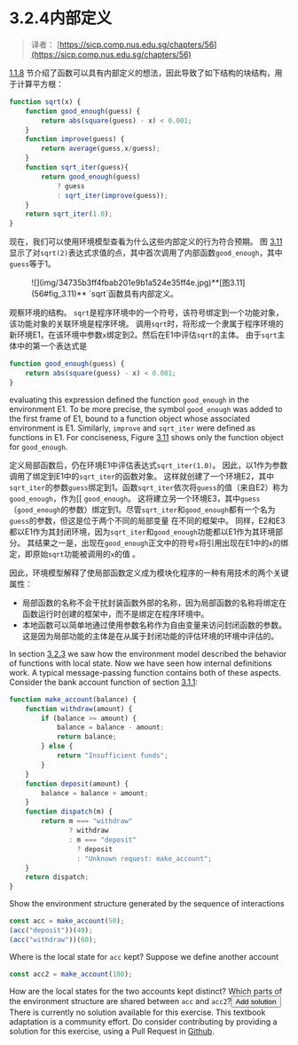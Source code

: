 # 3.2.4内部定义

> 译者： [https://sicp.comp.nus.edu.sg/chapters/56](https://sicp.comp.nus.edu.sg/chapters/56)

[1.1.8](10) 节介绍了函数可以具有内部定义的想法，因此导致了如下结构的块结构，用于计算平方根：

```js
function sqrt(x) {
    function good_enough(guess) {
        return abs(square(guess) - x) < 0.001;
    }
    function improve(guess) {
        return average(guess,x/guess);
    }
    function sqrt_iter(guess){
        return good_enough(guess)
            ? guess
            : sqrt_iter(improve(guess));
    }
    return sqrt_iter(1.0);
}
```

现在，我们可以使用环境模型查看为什么这些内部定义的行为符合预期。 图 [3.11](56#fig_3.11) 显示了对`sqrt(2)`表达式求值的点，其中首次调用了内部函数`good_enough`，其中`guess`等于1。

<figure>![](img/34735b3ff4fbab201e9b1a524e35ff4e.jpg)**[图3.11](56#fig_3.11)** `sqrt`函数具有内部定义。</figure>

观察环境的结构。 `sqrt`是程序环境中的一个符号，该符号绑定到一个功能对象，该功能对象的关联环境是程序环境。 调用`sqrt`时，将形成一个隶属于程序环境的新环境E1，在该环境中参数`x`绑定到2。然后在E1中评估`sqrt`的主体。 由于`sqrt`主体中的第一个表达式是

```js
function good_enough(guess) {
    return abs(square(guess) - x) < 0.001;
}
```

evaluating this expression defined the function `good_enough` in the environment E1\. To be more precise, the symbol `good_enough` was added to the first frame of E1, bound to a function object whose associated environment is E1\. Similarly, `improve` and `sqrt_iter` were defined as functions in E1\. For conciseness, Figure <ref name="fig:sqrt-internal">[3.11](56#fig_3.11)</ref> shows only the function object for `good_enough`.

定义局部函数后，仍在环境E1中评估表达式`sqrt_iter(1.0)`。 因此，以1作为参数调用了绑定到E1中的`sqrt_iter`的函数对象。 这样就创建了一个环境E2，其中`sqrt_iter`的参数`guess`绑定到1。函数`sqrt_iter`依次将`guess`的值（来自E2）称为`good_enough`，作为[[ `good_enough`。 这将建立另一个环境E3，其中`guess`（`good_enough`的参数）绑定到1。尽管`sqrt_iter`和`good_enough`都有一个名为`guess`的参数，但这是位于两个不同的局部变量 在不同的框架中。 同样，E2和E3都以E1作为其封闭环境，因为`sqrt_iter`和`good_enough`功能都以E1作为其环境部分。 其结果之一是，出现在`good_enough`正文中的符号`x`将引用出现在E1中的`x`的绑定，即原始`sqrt`功能被调用的`x`的值 。

因此，环境模型解释了使局部函数定义成为模块化程序的一种有用技术的两个关键属性：

*   局部函数的名称不会干扰封装函数外部的名称，因为局部函数的名称将绑定在函数运行时创建的框架中，而不是绑定在程序环境中。
*   本地函数可以简单地通过使用参数名称作为自由变量来访问封闭函数的参数。 这是因为局部功能的主体是在从属于封闭功能的评估环境的环境中评估的。

<exercise>In section <ref name="sec:env-local-state">[3.2.3](55)</ref> we saw how the environment model described the behavior of functions with local state. Now we have seen how internal definitions work. A typical message-passing function contains both of these aspects. Consider the bank account function of section <ref name="sec:local-state-variables">[3.1.1](49)</ref>:

```js
function make_account(balance) {
    function withdraw(amount) {
        if (balance >= amount) {
            balance = balance - amount;
            return balance;
        } else {
            return "Insufficient funds";
        }
    }
    function deposit(amount) {
        balance = balance + amount;
    }
    function dispatch(m) {
        return m === "withdraw"
               ? withdraw
               : m === "deposit"
                 ? deposit
                 : "Unknown request: make_account";
    }
    return dispatch;
}
```

Show the environment structure generated by the sequence of interactions

```js
const acc = make_account(50);
(acc("deposit"))(40);
(acc("withdraw"))(60);
```

Where is the local state for `acc` kept? Suppose we define another account

```js
const acc2 = make_account(100);
```

How are the local states for the two accounts kept distinct? Which parts of the environment structure are shared between `acc` and `acc2`?<button class="btn btn-secondary solution_btn" data-toggle="collapse" href="#no_solution_56_1_div">Add solution</button>There is currently no solution available for this exercise. This textbook adaptation is a community effort. Do consider contributing by providing a solution for this exercise, using a Pull Request in [Github](https://github.com/source-academy/sicp).</exercise>